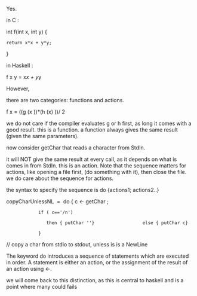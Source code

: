 Yes.

in C : 

int f(int x, int y) {

    return x*x + y*y;

}

in Haskell : 

f x y = x*x + y*y

However, 

there are two categories:  functions and actions.

f x = ((g (x ))*(h (x) ))/ 2

we do not care if the compiler evaluates g or h first, as long it comes with a good result. this is a function. a function always gives the same result (given the same parameters).

now consider getChar that reads a character from StdIn.

it will NOT give the same result at every call, as it depends on what is comes in from StdIn. this is an action. Note that the sequence matters for actions,  like opening a file first, (do something with it), then close the file. we do care about the sequence for actions.

the syntax to specify the sequence is do {actions1; actions2..}

  copyCharUnlessNL  =  do { c <- getChar ; 

			    if ( c=='/n')

  			       then { putChar ''}			       else { putChar c}

		        } 

// copy a char from stdio to stdout, unless is is a NewLine

The keyword do introduces a sequence of statements which are executed in order. A statement is either an action, or the assignment  of the result of an action using <-. 				

we will come back to this distinction, as this is central to haskell and is a point where many could fails 
